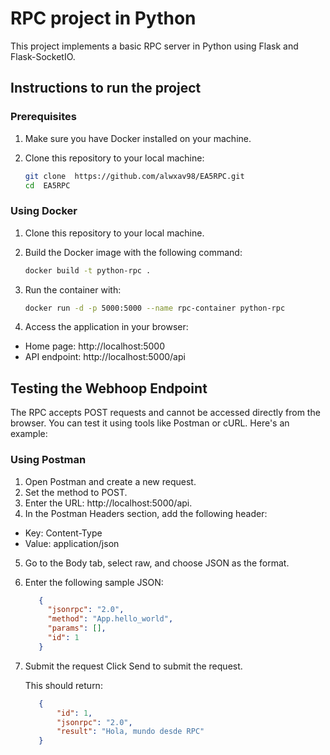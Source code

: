 # RPC project in Python

This project implements a basic RPC server in Python using Flask and Flask-SocketIO.

## Instructions to run the project
### Prerequisites
1. Make sure you have Docker installed on your machine.
2. Clone this repository to your local machine:

   ```bash
   git clone  https://github.com/alwxav98/EA5RPC.git
   cd  EA5RPC
   ```

### Using Docker
1. Clone this repository to your local machine.
2. Build the Docker image with the following command:

   ```bash
   docker build -t python-rpc .
   ```

3. Run the container with:

   ```bash
   docker run -d -p 5000:5000 --name rpc-container python-rpc
   ```
4. Access the application in your browser:
- Home page: http://localhost:5000
- API endpoint: http://localhost:5000/api

## Testing the Webhoop Endpoint
The RPC accepts POST requests and cannot be accessed directly from the browser. You can test it using tools like Postman or cURL. Here's an example:

### Using Postman
1. Open Postman and create a new request.
2. Set the method to POST.
3. Enter the URL: http://localhost:5000/api.
4. In the Postman Headers section, add the following header:
  - Key: Content-Type
  - Value: application/json
5. Go to the Body tab, select raw, and choose JSON as the format.
6. Enter the following sample JSON:

   ```json
      {
        "jsonrpc": "2.0",
        "method": "App.hello_world",
        "params": [],
        "id": 1
      }
      ```
7. Submit the request
Click Send to submit the request.
   
   This should return:
   
   ```json
      {
          "id": 1,
          "jsonrpc": "2.0",
          "result": "Hola, mundo desde RPC"
      }
      ```
   

